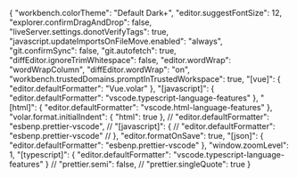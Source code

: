 {
"workbench.colorTheme": "Default Dark+",
"editor.suggestFontSize": 12,
"explorer.confirmDragAndDrop": false,
"liveServer.settings.donotVerifyTags": true,
"javascript.updateImportsOnFileMove.enabled": "always",
"git.confirmSync": false,
"git.autofetch": true,
"diffEditor.ignoreTrimWhitespace": false,
"editor.wordWrap": "wordWrapColumn",
"diffEditor.wordWrap": "on",
"workbench.trustedDomains.promptInTrustedWorkspace": true,
"[vue]": {
"editor.defaultFormatter": "Vue.volar"
},
"[javascript]": {
"editor.defaultFormatter": "vscode.typescript-language-features"
},
"[html]": {
"editor.defaultFormatter": "vscode.html-language-features"
},
"volar.format.initialIndent": {
"html": true
},
// "editor.defaultFormatter": "esbenp.prettier-vscode",
// "[javascript]": {
// "editor.defaultFormatter": "esbenp.prettier-vscode"
// },
"editor.formatOnSave": true,
"[json]": {
"editor.defaultFormatter": "esbenp.prettier-vscode"
},
"window.zoomLevel": 1,
"[typescript]": {
"editor.defaultFormatter": "vscode.typescript-language-features"
}
// "prettier.semi": false,
// "prettier.singleQuote": true
}
